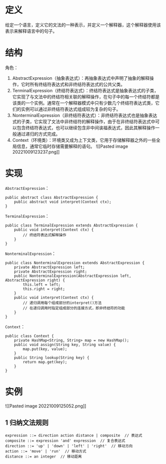 # 定义
给定一个语言，定义它的文法的一种表示，并定义一个解释器，这个解释器使用该表示来解释语言中的句子。

# 结构
角色：
1. AbstractExpression（抽象表达式）：再抽象表达式中声明了抽象的解释操作，它时所有终结符表达式和非终结符表达式的公共父类。
2. TerminalExpression（终结符表达式）：终结符表达式是抽象表达式的子类，它实现了与文法中的终结符相关联的解释操作，在句子中的每一个终结符都是该类的一个实例。通常在一个解释器模式中只有少数几个终结符表达式类，它们的实例可以通过非终结符表达式组成较为复杂的句子。
3. NonterminalExpression（非终结符表达式）：非终结符表达式也是抽象表达式的子类，它实现了文法中非终结符的解释操作，由于在非终结符表达式中可以包含终结符表达式，也可以继续包含非中间诶福表达式，因此其解释操作一般通过递归的方式完成。
4. Context（环境类）：环境类又成为上下文类，它用于存储解释器之外的一些全局信息，通常它临时存储需要解释的语句。
![[Pasted image 20221009123237.png]]

# 实现
`AbstractExpression`：
```
public abstract class AbstractExpression {
	public abstract void interpret(Context ctx);
}
```
`TerminalExpression`：
```
public class TerminalExpression extends AbstractExpression {
	public void interpret(Context ctx) {
		// 终结符表达式解释操作
	}
}
```
`NonterminalExpression`：
```
public class NonterminalExpression extends AbstractExpression {
	private AbstractExpression left;
	private AbstractExpression right;
	public NonterminalExpression(AbstractExpression left, AbstractExpression right) {
		this.left = left;
		this.right = right;
	}
	public void interpret(Context ctx) {
		// 递归调用每个组成部分的interpret()方法
		// 在递归调用时指定组成部分的连接方式，即非终结符的功能
	}
}
```
`Context`：
```
public class Context {
	private HashMap<String, String> map = new HashMap();
	public void assign(String key, String value) {
		map.put(key, value);
	}
	public String lookup(String key) {
		return map.get(key);
	}
}
```

# 实例
![[Pasted image 20221009125052.png]]
## 1 归纳文法规则
```
expression ::= direction action distance | composite  // 表达式
composite ::= expression 'and' expression  // 复合表达式
direction ::= 'up' | 'down' | 'left' | 'right'  // 移动方向
action ::= 'move' | 'run'  // 移动方式
distance ::= an integer  // 移动距离
```
